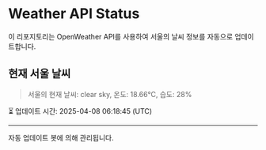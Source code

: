 
# Weather API Status

이 리포지토리는 OpenWeather API를 사용하여 서울의 날씨 정보를 자동으로 업데이트합니다.

## 현재 서울 날씨
> 서울의 현재 날씨: clear sky, 온도: 18.66°C, 습도: 28%

⏳ 업데이트 시간: 2025-04-08 06:18:45 (UTC)

---
자동 업데이트 봇에 의해 관리됩니다.
